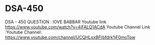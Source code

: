 # DSA-450
DSA - 450 QUESTION : lOVE BABBAR 
Youtube link https://www.youtube.com/watch?v=4iFALQ1ACdA
Youtube Channel Link :Youtube Channel: https://www.youtube.com/channel/UCQHLxxBFrbfdrk1jF0moTpw  

